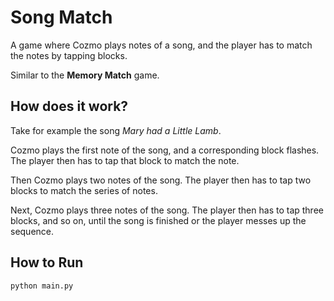 # Song Match

A game where Cozmo plays notes of a song, and the player has to match the notes by tapping blocks.

Similar to the **Memory Match** game.

## How does it work?
Take for example the song *Mary had a Little Lamb*.

Cozmo plays the first note of the song, and a corresponding block flashes.
The player then has to tap that block to match the note.

Then Cozmo plays two notes of the song.
The player then has to tap two blocks to match the series of notes.

Next, Cozmo plays three notes of the song.
The player then has to tap three blocks, and so on, until the song is finished or the player messes up the sequence.

## How to Run
`python main.py`
